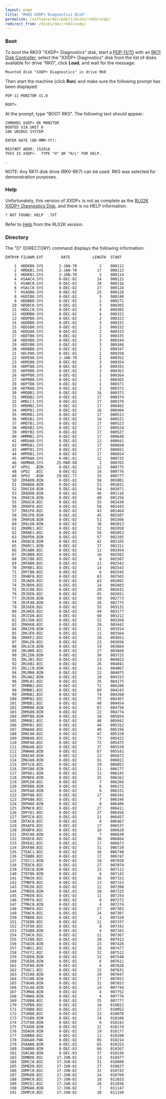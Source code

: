 ```yaml
---
layout: page
title: "RK03 XXDP+ Diagnostics Disk"
permalink: /software/dec/pdp11/disks/rk03/xxdp/
redirect_from: /disks/dec/rk03/xxdp/
---
```


### Boot

To boot the RK03 "XXDP+ Diagnostics" disk, start a [PDP-11/70](/machines/dec/pdp11/1170/panel/debugger/) with an
[RK11 Disk Controller](/machines/pdp11/rk11/), select the "XXDP+ Diagnostics" disk from the list of disks
available for drive "RK0", click **Load**, and wait for the message:

	Mounted disk "XXDP+ Diagnostics" in drive RK0

Then start the machine (click **Run**) and make sure the following prompt has been displayed:

	PDP-11 MONITOR V1.0

	BOOT>

At the prompt, type "BOOT RK0".  The following text should appear:

	CHMDKB1 XXDP+ DK MONITOR
	BOOTED VIA UNIT 0
	28K UNIBUS SYSTEM
	
	ENTER DATE (DD-MMM-YY): 
	
	RESTART ADDR: 152010
	THIS IS XXDP+.  TYPE "H" OR "H/L" FOR HELP.
	
	.

NOTE: Any RK11 disk drive (RK0-RK7) can be used.  RK0 was selected for demonstration purposes.

### Help

Unfortunately, this version of XXDP+ is not as complete as the [RL02K XXDP+ Diagnostics Disk](/software/dec/pdp11/disks/rl02k/xxdp/),
and there is no HELP information:

	? NOT FOUND: HELP  .TXT

Refer to [Help](/software/dec/pdp11/disks/rl02k/xxdp/#help) from the RL02K version.

### Directory

The "D" (DIRECTORY) command displays the following information:

	ENTRY# FILNAM.EXT        DATE          LENGTH  START
	
	    1  HDDKB0.SYS       2-JAN-70          2    000112
	    2  HMDKB1.SYS       2-JAN-70         17    000113
	    3  HDDKB1.SYS       2-JAN-70          2    000114
	    4  HSAAC4.SYS       8-DEC-82         24    000115
	    5  HSABC0.SYS       8-DEC-82         28    000116
	    6  HSACC0.SYS       8-DEC-82         27    000124
	    7  HSADB0.SYS       8-DEC-82         25    000126
	    8  HUDIB0.SYS       8-DEC-82          5    000240
	    9  HDDBB0.SYS       8-DEC-82          2    000271
	   10  HDDDC0.SYS       8-DEC-82          3    000303
	   11  HDDLC0.SYS       8-DEC-82          4    000305
	   12  HDDMB0.SYS       8-DEC-82          4    000322
	   13  HDDPB0.SYS       8-DEC-82          2    000323
	   14  HDDRB0.SYS       8-DEC-82          3    000331
	   15  HDDSB0.SYS       8-DEC-82          2    000332
	   16  HDDUA0.SYS       8-DEC-82          3    000333
	   17  HDDTB0.SYS       8-DEC-82          2    000335
	   18  HDDXB0.SYS       8-DEC-82          3    000344
	   19  HDDYB0.SYS       8-DEC-82          3    000346
	   20  HDKBB0.SYS       8-DEC-82          1    000347
	   21  HDLPA0.SYS       8-DEC-82          1    000350
	   22  HDPEA0.SYS       2-JAN-70          2    000352
	   23  HDMSB0.SYS       8-DEC-82          3    000354
	   24  HDMTB0.SYS       8-DEC-82          3    000355
	   25  HDPDB0.SYS       8-DEC-82          3    000363
	   26  HDPPB0.SYS       8-DEC-82          1    000364
	   27  HDPRB0.SYS       8-DEC-82          1    000365
	   28  HDPTB0.SYS       8-DEC-82          1    000371
	   29  HDTRA0.SYS       8-DEC-82          2    000372
	   30  HMDBB1.SYS       8-DEC-82         16    000373
	   31  HMDDB2.SYS       8-DEC-82         17    000374
	   32  HMDLC1.SYS       8-DEC-82         17    000376
	   33  HMDMB2.SYS       8-DEC-82         17    000402
	   34  HMDPB1.SYS       8-DEC-82         16    000404
	   35  HMDRB1.SYS       8-DEC-82         17    000513
	   36  HMDSB1.SYS       8-DEC-82         16    000521
	   37  HMDTB1.SYS       8-DEC-82         17    000523
	   38  HMDXB2.SYS       8-DEC-82         17    000524
	   39  HMDYB2.SYS       8-DEC-82         17    000527
	   40  HMMMB1.SYS       8-DEC-82         17    000640
	   41  HMDUA0.SYS       8-DEC-82         12    000641
	   42  HMMSB1.SYS       8-DEC-82         17    000650
	   43  HMMTB1.SYS       8-DEC-82         17    000651
	   44  HMPDB1.SYS       8-DEC-82         17    000654
	   45  HMTRA0.SYS       8-DEC-82         12    000735
	   46  HDMMA0.SYS      25-MAR-80          2    000765
	   47  UPD1  .BIN       8-DEC-82         12    000775
	   48  UPD2  .BIC       8-DEC-82         16    000776
	   49  UPD3  .BIN      29-DEC-77         35    000777
	   50  ZR6AD0.BIN       8-DEC-82         58    001001
	   51  ZR6BD0.BIN       8-DEC-82         51    001031
	   52  ZR6CE0.BIN       8-DEC-82         54    001071
	   53  ZR6DD0.BIN       8-DEC-82         46    001116
	   54  ZR6EC0.BIN       8-DEC-82         40    001256
	   55  ZR6GC0.BIC       8-DEC-82         55    001430
	   56  ZR6HF0.BIC       8-DEC-82         58    001443
	   57  ZR6IF0.BIC       8-DEC-82         43    001464
	   58  ZR6JF0.BIN       8-DEC-82         45    001507
	   59  ZR6KG0.BIN       8-DEC-82         51    001566
	   60  ZR6LD0.BIN       8-DEC-82         38    002013
	   61  ZR6ME1.BIC       8-DEC-82         52    002050
	   62  ZR6NE3.BIC       8-DEC-82         56    002053
	   63  ZR6PD0.BIN       8-DEC-82         57    002105
	   64  ZR6QC0.BIN       8-DEC-82         42    002165
	   65  ZR6RC1.BIN       8-DEC-82         37    002311
	   66  ZRCAB0.BIC       8-DEC-82         11    002454
	   67  ZRCBB0.BIC       8-DEC-82         10    002503
	   68  ZRCCB0.BIC       8-DEC-82          6    002507
	   69  ZRFAB0.BIC       8-DEC-82         11    002542
	   70  ZRFBB1.BIC       8-DEC-82         14    002543
	   71  ZRFCB0.BIC       8-DEC-82          6    002545
	   72  ZRHBF0.BIC       8-DEC-82         63    002565
	   73  ZRJAD0.BIC       8-DEC-82         43    002602
	   74  ZRJBD0.BIC       8-DEC-82         24    002603
	   75  ZRJCB0.BIC       8-DEC-82         20    002631
	   76  ZRJDE0.BIC       8-DEC-82         45    002651
	   77  ZRJED0.BIN       8-DEC-82         59    002773
	   78  ZRJFA0.BIN       8-DEC-82         26    002775
	   79  ZRJGE0.BIC       8-DEC-82         55    003131
	   80  ZRJHE0.BIC       8-DEC-82         49    003177
	   81  ZRJID0.BIC       8-DEC-82         60    003212
	   82  ZRJJD0.BIC       8-DEC-82         52    003260
	   83  ZRKHG0.BIC       8-DEC-82         28    003442
	   84  ZRKIF0.BIN       8-DEC-82         21    003554
	   85  ZRKJE0.BIC       8-DEC-82         11    003564
	   86  ZRKKF2.BIC       8-DEC-82         28    003653
	   87  ZRKLE0.BIC       8-DEC-82         23    003656
	   88  ZRLGC0.BIN       8-DEC-82         19    003664
	   89  ZRLHB0.BIC       8-DEC-82         27    003666
	   90  ZRLID0.BIN       8-DEC-82         30    003725
	   91  ZRLJB1.BIC       8-DEC-82         23    004023
	   92  ZRLKB2.BIC       8-DEC-82         26    004041
	   93  ZRLLC0.BIN       8-DEC-82         14    004067
	   94  ZRLMB0.BIN       8-DEC-82         23    004075
	   95  ZRLNA2.BIN       8-DEC-82         28    004153
	   96  ZRMLB1.BIC       8-DEC-82         35    004175
	   97  ZRMMB2.BIC       8-DEC-82         72    004206
	   98  ZRMNB1.BIC       8-DEC-82         69    004243
	   99  ZRMOB1.BIC       8-DEC-82         74    004260
	  100  ZRMPB2.BIC       8-DEC-82         75    004367
	  101  ZRMQB1.BIC       8-DEC-82         48    004454
	  102  ZRMRB0.BIN       8-DEC-82         67    004756
	  103  ZRMSB0.BIN       8-DEC-82         22    004774
	  104  ZRMTB0.BIN       8-DEC-82         36    005034
	  105  ZRMUB1.BIC       8-DEC-82         48    005042
	  106  ZRMVB1.BIC       8-DEC-82         46    005152
	  107  ZRNAA0.BIC       8-DEC-82         49    005156
	  108  ZRNCA0.BIC       8-DEC-82         47    005320
	  109  ZRNDA0.BIC       8-DEC-82         73    005422
	  110  ZRNFA0.BIC       8-DEC-82         72    005475
	  111  ZRNGA0.BIC       8-DEC-82         37    005520
	  112  ZRNHA0.BIN       8-DEC-82         67    005543
	  113  ZRNIA0.BIN       8-DEC-82         22    005673
	  114  ZRNJA0.BIN       8-DEC-82         91    006011
	  115  ZRP1C0.BIC       8-DEC-82         29    006051
	  116  ZRP2B0.BIN       8-DEC-82         11    006177
	  117  ZRPAD1.BIN       8-DEC-82         13    006245
	  118  ZRPBE0.BIN       8-DEC-82         25    006262
	  119  ZRPCD0.BIC       8-DEC-82          7    006266
	  120  ZRPDB0.BIN       8-DEC-82          8    006272
	  121  ZRPEA0.BIN       8-DEC-82          9    006331
	  122  ZRPFB0.BIC       8-DEC-82         17    006342
	  123  ZRPGB0.BIC       8-DEC-82          7    006346
	  124  ZRPHA0.BIN       8-DEC-82          8    006406
	  125  ZRPWC0.BIC       8-DEC-82         27    006411
	  126  ZRPYD1.BIC       8-DEC-82         37    006456
	  127  ZRPZC0.BIC       8-DEC-82         21    006457
	  128  ZRTAC0.BIC       8-DEC-82          8    006467
	  129  ZRXAF0.BIC       8-DEC-82         17    006537
	  130  ZRXBF0.BIC       8-DEC-82         16    006620
	  131  ZRXCA0.BIN       8-DEC-82          7    006630
	  132  ZRXDC0.BIC       8-DEC-82         30    006664
	  133  ZRXEA2.BIC       8-DEC-82         17    006673
	  134  ZRXFB0.BIC       8-DEC-82         31    006720
	  135  ZTEAC1.BIC       8-DEC-82         26    006740
	  136  ZTEBB0.BIC       8-DEC-82         17    006747
	  137  ZTECC1.BIN       8-DEC-82         18    007020
	  138  ZTEDC0.BIC       8-DEC-82         27    007074
	  139  ZTEEC0.BIN       8-DEC-82         15    007112
	  140  ZTEFB0.BIN       8-DEC-82          6    007142
	  141  ZTMAI0.BIC       8-DEC-82         16    007152
	  142  ZTMBF0.BIC       8-DEC-82         13    007153
	  143  ZTMCD0.BIC       8-DEC-82         12    007200
	  144  ZTMDE0.BIN       8-DEC-82         10    007225
	  145  ZTMEE0.BIC       8-DEC-82         11    007254
	  146  ZTMFF0.BIC       8-DEC-82          8    007272
	  147  ZTMGC0.BIN       8-DEC-82          4    007274
	  148  ZTMHF0.BIC       8-DEC-82         27    007303
	  149  ZTRAC0.BIC       8-DEC-82         24    007307
	  150  ZTRBD0.BIC       8-DEC-82          3    007320
	  151  ZTSEB0.BIC       8-DEC-82         11    007337
	  152  ZTSFD0.BIC       8-DEC-82          8    007342
	  153  ZTSGB0.BIN       8-DEC-82          4    007343
	  154  ZTSHC0.BIC       8-DEC-82         21    007367
	  155  ZTSIB0.BIC       8-DEC-82         28    007412
	  156  ZTUAI0.BIN       8-DEC-82         23    007426
	  157  ZTUBG1.BIC       8-DEC-82         18    007477
	  158  ZTUCF2.BIC       8-DEC-82         32    007512
	  159  ZTUDD0.BIN       8-DEC-82         15    007540
	  160  ZTUED0.BIN       8-DEC-82          6    007611
	  161  ZTUFA0.BIN       8-DEC-82          4    007626
	  162  ZTUGC1.BIC       8-DEC-82         15    007631
	  163  ZTUIA0.BIN       8-DEC-82         29    007647
	  164  ZTUJA0.BIN       8-DEC-82         17    007652
	  165  ZTUKA0.BIN       8-DEC-82         31    007653
	  166  ZTULA0.BIN       8-DEC-82         14    007744
	  167  ZTUMA0.BIN       8-DEC-82          4    007752
	  168  ZTUNA0.BIN       8-DEC-82          4    007776
	  169  ZTUOB0.BIC       8-DEC-82         25    007777
	  170  ZTUPB0.BIC       8-DEC-82         16    010022
	  171  ZTUQB0.BIC       8-DEC-82         17    010052
	  172  ZTURB0.BIC       8-DEC-82         23    010070
	  173  ZTUSB0.BIN       8-DEC-82         14    010106
	  174  ZTUTA0.BIN       8-DEC-82          6    010142
	  175  ZTUUD0.BIN       8-DEC-82         22    010174
	  176  ZUDAD0.BIN       8-DEC-82         19    010177
	  177  ZUDBB0.BIC       8-DEC-82         11    010200
	  178  ZUDGA0.PAK       8-DEC-82         95    010214
	  179  ZUAAB0.BIN       8-DEC-83         65    010253
	  180  ZUABB0.BIN       8-DEC-83         60    010267
	  181  ZUACA0.BIN       8-DEC-83         37    010336
	  183  ZDMBD0.BIC      17-JUN-82         13    010477
	  184  ZDMCC0.BIC      17-JUN-82         31    010600
	  185  ZDMED0.BIC      17-JUN-82         27    010627
	  186  ZDMFC0.BIC      17-JUN-82         31    010743
	  187  ZDMGD0.BIC      17-JUN-82         24    010760
	  188  ZDMHC0.BIC      17-JUN-82         18    011033
	  189  ZDMID1.BIC      17-JUN-82         26    011036
	  190  ZDMOA0.BIN      17-JUN-82          7    011147
	  191  ZDMPC0.BIC      17-JUN-82         28    011150
